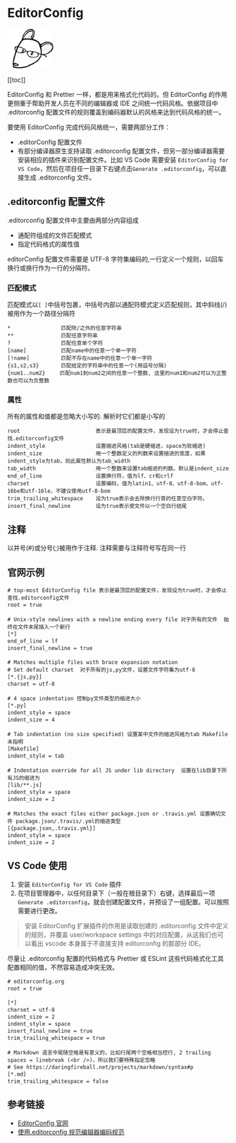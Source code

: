 # EditorConfig

![editorconfig.png](./imgs/editorconfig.png)

[[toc]]

EditorConfig 和 Prettier 一样，都是用来格式化代码的。但 EditorConfig 的作用更侧重于帮助开发人员在不同的编辑器或 IDE 之间统一代码风格。依据项目中 .editorconfig 配置文件的规则覆盖到编码器默认的风格来达到代码风格的统一。

要使用 EditorConfig 完成代码风格统一，需要两部分工作：

- .editorConfig 配置文件
- 有部分编译器原生支持读取 .editorconfig 配置文件，但另一部分编译器需要安装相应的插件来识别配置文件。比如 VS Code 需要安装 `EditorConfig for VS Code`，然后在项目任一目录下右键点击`Generate .editorconfig`，可以直接生成 .editorconfig 文件。

## .editorconfig 配置文件

.editorconfig 配置文件中主要由两部分内容组成

- 通配符组成的文件匹配模式
- 指定代码格式的属性值

editorConfig 配置文件需要是 UTF-8 字符集编码的,一行定义一个规则，以回车换行或换行作为一行的分隔符。

### 匹配模式

匹配模式以`[ ]`中括号包裹，中括号内部以通配符模式定义匹配规则，其中斜线(/)被用作为一个路径分隔符

```
*                匹配除/之外的任意字符串
**               匹配任意字符串
?                匹配任意单个字符
[name]           匹配name中的任意一个单一字符
[!name]          匹配不存在name中的任意一个单一字符
{s1,s2,s3}       匹配给定的字符串中的任意一个(用逗号分隔)
{num1..num2}   　匹配num1到num2之间的任意一个整数, 这里的num1和num2可以为正整数也可以为负整数
```

### 属性

所有的属性和值都是忽略大小写的. 解析时它们都是小写的

```
root        　　  　         表示是最顶层的配置文件，发现设为true时，才会停止查找.editorconfig文件
indent_style                设置缩进风格(tab是硬缩进，space为软缩进)
indent_size                 用一个整数定义的列数来设置缩进的宽度，如果indent_style为tab，则此属性默认为tab_width
tab_width                   用一个整数来设置tab缩进的列数。默认是indent_size
end_of_line                 设置换行符，值为lf、cr和crlf
charset                     设置编码，值为latin1、utf-8、utf-8-bom、utf-16be和utf-16le，不建议使用utf-8-bom
trim_trailing_whitespace    设为true表示会去除换行行首的任意空白字符。
insert_final_newline        设为true表示使文件以一个空白行结尾
```

## 注释

以井号(#)或分号(;)被用作于注释. 注释需要与注释符号写在同一行

## 官网示例

```
# top-most EditorConfig file 表示是最顶层的配置文件，发现设为true时，才会停止查找.editorconfig文件
root = true

# Unix-style newlines with a newline ending every file 对于所有的文件  始终在文件末尾插入一个新行
[*]
end_of_line = lf
insert_final_newline = true

# Matches multiple files with brace expansion notation
# Set default charset  对于所有的js,py文件，设置文件字符集为utf-8
[*.{js,py}]
charset = utf-8

# 4 space indentation 控制py文件类型的缩进大小
[*.py]
indent_style = space
indent_size = 4

# Tab indentation (no size specified) 设置某中文件的缩进风格为tab Makefile未指明
[Makefile]
indent_style = tab

# Indentation override for all JS under lib directory  设置在lib目录下所有JS的缩进为
[lib/**.js]
indent_style = space
indent_size = 2

# Matches the exact files either package.json or .travis.yml 设置确切文件 package.json/.travis/.yml的缩进类型
[{package.json,.travis.yml}]
indent_style = space
indent_size = 2
```

## VS Code 使用

1. 安装 `EditorConfig for VS Code` 插件
1. 在项目管理器中，以任何目录下（一般在根目录下）右键，选择最后一项 `Generate .editorconfig`，就会创建配置文件，并预设了一组配置。可以按照需要进行更改。

> 安装 EditorConfig 扩展插件的作用是读取创建的 .editorconfig 文件中定义的规则，并覆盖 user/workspace settings 中的对应配置，从这我们也可以看出 vscode 本身属于不直接支持 editorconfig 的那部分 IDE。

尽量让 .editorconfig 配置的代码格式与 Prettier 或 ESLint 这些代码格式化工具配置相同的值，不然容易造成冲突无效。

```
# editorconfig.org
root = true

[*]
charset = utf-8
indent_size = 2
indent_style = space
insert_final_newline = true
trim_trailing_whitespace = true

# Markdown 语言中尾随空格是有意义的，比如行尾两个空格相当控行, 2 trailing spaces = linebreak (<br />)，所以我们要特殊指定忽略
# See https://daringfireball.net/projects/markdown/syntax#p
[*.md]
trim_trailing_whitespace = false
```

## 参考链接

- [EditorConfig 官网](https://editorconfig.org/)
- [使用.editorconfig 规范编辑器编码规范](https://blog.sesine.com/2018/12/14/editorconfig/)
